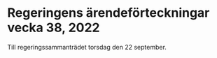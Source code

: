 # Regeringens ärendeförteckningar vecka 38, 2022

Till regeringssammanträdet torsdag den 22 september.
